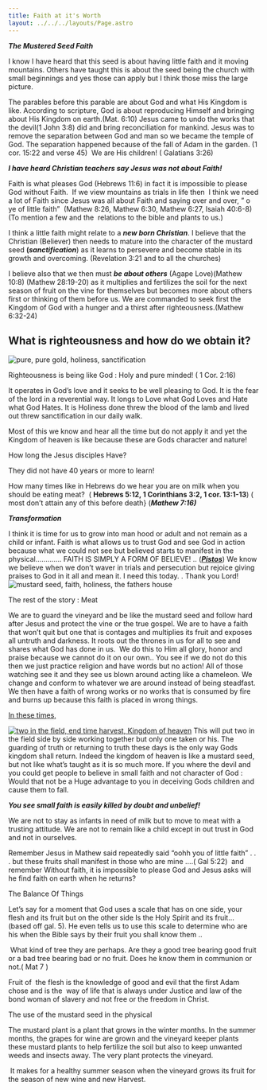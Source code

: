 ```yaml
---
title: Faith at it's Worth
layout: ../../../layouts/Page.astro
---
```


_**The Mustered Seed Faith**_

I know I have heard that this seed is about having little faith and it moving mountains. Others have taught this is about the seed being the church with small beginnings and yes those can apply but I think those miss the large picture.

The parables before this parable are about God and what His Kingdom is like. According to scripture, God is about reproducing Himself and bringing about His Kingdom on earth.(Mat. 6:10) Jesus came to undo the works that the devil(1 John 3:8) did and bring reconciliation for mankind. Jesus was to remove the separation between God and man so we became the temple of God. The separation happened because of the fall of Adam in the garden. (1 cor. 15:22 and verse 45)  We are His children! ( Galatians 3:26)

_**I have heard Christian teachers say Jesus was not about Faith!**_

Faith is what pleases God (Hebrews 11:6) in fact it is impossible to please God without Faith.  If we view mountains as trials in life then  I think we need a lot of Faith since Jesus was all about Faith and saying over and over, ” o ye of little faith”  (Mathew 8:26, Mathew 6:30, Mathew 6:27, Isaiah 40:6-8)    (To mention a few and the  relations to the bible and plants to us.)

I think a little faith might relate to a **_new born Christian_**. I believe that the Christian (Believer) then needs to mature into the character of the mustard seed **(_sanctification_**) as it learns to persevere and become stable in its growth and overcoming. (Revelation 3:21 and to all the churches)

I believe also that we then must **_be about others_** (Agape Love)(Mathew 10:8) (Mathew 28:19-20) as it multiplies and fertilizes the soil for the next season of fruit on the vine for themselves but becomes more about others first or thinking of them before us. We are commanded to seek first the Kingdom of God with a hunger and a thirst after righteousness.(Mathew 6:32-24)

## What is righteousness and how do we obtain it?  
![pure, pure gold, holiness, sanctification](http://www.fireofgodministries-thefathershouse.com/admin/uploads/pure-gold.jpg)

Righteousness is being like God : Holy and pure minded! ( 1 Cor. 2:16)

It operates in God’s love and it seeks to be well pleasing to God. It is the fear of the lord in a reverential way. It longs to Love what God Loves and Hate what God Hates. It is Holiness done threw the blood of the lamb and lived out threw sanctification in our daily walk.

Most of this we know and hear all the time but do not apply it and yet the Kingdom of heaven is like because these are Gods character and nature!

How long the Jesus disciples Have?

They did not have 40 years or more to learn!

How many times like in Hebrews do we hear you are on milk when you should be eating meat?  ( **Hebrews 5:12, 1 Corinthians 3:2, 1 cor. 13:1-13**) ( most don’t attain any of this before death} (**_Mathew 7:16)_**

**_Transformation_**

I think it is time for us to grow into man hood or adult and not remain as a child or infant. Faith is what allows us to trust God and see God in action because what we could not see but believed starts to manifest in the physical…………. FAITH IS SIMPLY A FORM OF BELIEVE! .. (**_<u>Pistos</u>_**) We know we believe when we don’t waver in trials and persecution but rejoice giving praises to God in it all and mean it. I need this today. . Thank you Lord!![mustard seed, faith, holiness, the fathers house](http://www.fireofgodministries-thefathershouse.com/admin/uploads/mustered.jpg)

The rest of the story : Meat

We are to guard the vineyard and be like the mustard seed and follow hard after Jesus and protect the vine or the true gospel. We are to have a faith that won’t quit but one that is contages and multiplies its fruit and exposes all untruth and darkness. It roots out the thrones in us for all to see and shares what God has done in us.  We do this to Him all glory, honor and praise because we cannot do it on our own.. You see if we do not do this then we just practice religion and have words but no action! All of those watching see it and they see us blown around acting like a chameleon. We change and conform to whatever we are around instead of being steadfast. We then have a faith of wrong works or no works that is consumed by fire and burns up because this faith is placed in wrong things.

<u>In these times,</u>

[![two in the field, end time harvest, Kingdom of heaven](http://www.fireofgodministries-thefathershouse.com/admin/uploads/2%20in%20field.jpg)](https://www.facebook.com/dennis.white.585?fref=photo) This will put two in the field side by side working together but only one taken or his. The guarding of truth or returning to truth these days is the only way Gods kingdom shall return. Indeed the kingdom of heaven is like a mustard seed, but not like what’s taught as it is so much more. If you where the devil and you could get people to believe in small faith and not character of God :  Would that not be a Huge advantage to you in deceiving Gods children and cause them to fall.

**_You see small faith is easily killed by doubt and unbelief!_**

We are not to stay as infants in need of milk but to move to meat with a trusting attitude. We are not to remain like a child except in out trust in God and not in ourselves.

Remember Jesus in Mathew said repeatedly said “oohh you of little faith” . . . but these fruits shall manifest in those who are mine ….( Gal 5:22)  and remember Without faith, it is impossible to please God and Jesus asks will he find faith on earth when he returns?

The Balance Of Things

Let’s say for a moment that God uses a scale that has on one side, your flesh and its fruit but on the other side Is the Holy Spirit and its fruit… (based off gal. 5). He even tells us to use this scale to determine who are his when the Bible says by their fruit you shall know them ..

 What kind of tree they are perhaps. Are they a good tree bearing good fruit or a bad tree bearing bad or no fruit. Does he know them in communion or not.( Mat 7 )

Fruit of  the flesh is the knowledge of good and evil that the first Adam chose and is the  way of life that is always under Justice and law of the bond woman of slavery and not free or the freedom in Christ.

The use of the mustard seed in the physical

The mustard plant is a plant that grows in the winter months. In the summer months, the grapes for wine are grown and the vineyard keeper plants these mustard plants to help fertilize the soil but also to keep unwanted weeds and insects away. The very plant protects the vineyard.

 It makes for a healthy summer season when the vineyard grows its fruit for the season of new wine and new Harvest.